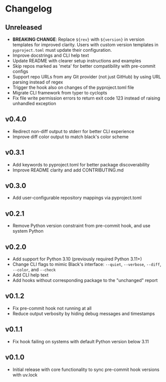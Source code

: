 # Changelog

## Unreleased

- **BREAKING CHANGE**:
  Replace `${rev}` with `${version}` in version templates for improved clarity.
  Users with custom version templates in `pyproject.toml` must update their configuration.
- Improve docstrings and CLI help text
- Update README with clearer setup instructions and examples
- Skip repos marked as 'meta' for better compatibility with pre-commit configs
- Support repo URLs from any Git provider (not just GitHub) by using URL parsing instead of regex
- Trigger the hook also on changes of the pyproject.toml file
- Migrate CLI framework from typer to cyclopts
- Fix file write permission errors to return exit code 123 instead of raising unhandled exception

## v0.4.0

- Redirect non-diff output to stderr for better CLI experience
- Improve diff color output to match black's color scheme

## v0.3.1

- Add keywords to pyproject.toml for better package discoverability
- Improve README clarity and add CONTRIBUTING.md

## v0.3.0

- Add user-configurable repository mappings via pyproject.toml

## v0.2.1

- Remove Python version constraint from pre-commit hook, and use system Python

## v0.2.0

- Add support for Python 3.10 (previously required Python 3.11+)
- Change CLI flags to mimic Black's interface: `--quiet`, `--verbose`, `--diff`, `--color`, and `--check`
- Add CLI help text
- Add hooks without corresponding package to the "unchanged" report

## v0.1.2

- Fix pre-commit hook not running at all
- Reduce output verbosity by hiding debug messages and timestamps

## v0.1.1

- Fix hook failing on systems with default Python version below 3.11

## v0.1.0

- Initial release with core functionality to sync pre-commit hook versions with uv.lock
